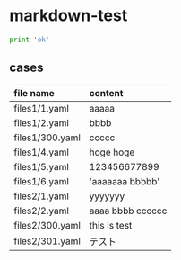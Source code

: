 # markdown-test

```py
print 'ok'
```

## cases

<!-- start -->
|file name|content|
|:--|:--|
|files1/1.yaml|aaaaa|
|files1/2.yaml|bbbb|
|files1/300.yaml|ccccc|
|files1/4.yaml|hoge hoge|
|files1/5.yaml|123456677899|
|files1/6.yaml|'aaaaaaa bbbbb'|
|files2/1.yaml|yyyyyyy|
|files2/2.yaml|aaaa bbbb cccccc|
|files2/300.yaml|this is test|
|files2/301.yaml|テスト|
<!-- end -->
